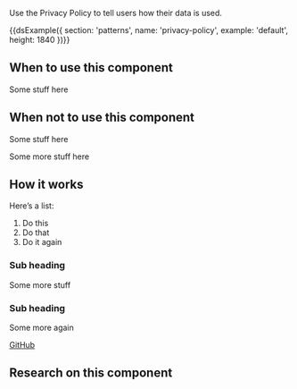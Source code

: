 Use the Privacy Policy to tell users how their data is used.

{{dsExample({
  section: 'patterns',
  name: 'privacy-policy',
  example: 'default',
  height: 1840
})}}

## When to use this component

Some stuff here

## When not to use this component

Some stuff here

Some more stuff here

## How it works

Here’s a list:

1. Do this
2. Do that
3. Do it again

### Sub heading

Some more stuff

### Sub heading

Some more again

[GitHub](http://github.com)

## Research on this component